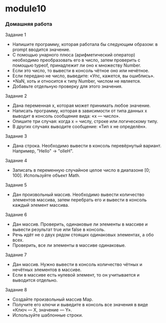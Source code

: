 # module10
### Домашняя работа

Задание 1

- Напишите программу, которая работала бы следующим образом: в prompt вводится значение.
- С помощью унарного плюса (арифметический оператор) необходимо преобразовать его в число, затем проверить с помощью typeof, принадлежит ли оно к множеству Number.
- Если это число, то вывести в консоль чётное оно или нечётное.
- Если передано не число, выведите: «Упс, кажется, вы ошиблись».
- *NaN, хоть и относится к типу Number, числом не является.
- Добавьте отдельную проверку для этого значения.

Задание 2
- Дана переменная x, которая может принимать любое значение. 
- Написать программу, которая в зависимости от типа данных x выводит в консоль сообщение вида: «x — число».
- Опишите три случая: когда х = числу, строке или логическому типу.
- В других случаях выводите сообщение: «Тип x не определён».

Задание 3
- Дана строка. Необходимо вывести в консоль перевёрнутый вариант. Например, "Hello" -> "olleH".

Задание 4
- Записать в переменную случайное целое число в диапазоне [0; 100]. Используйте объект Math.

Задание 5
- Дан произвольный массив. Необходимо вывести количество элементов массива, затем перебрать его и вывести в консоль каждый элемент массива.

Задание 6
- Дан массив. Проверить, одинаковые ли элементы в массиве и вывести результат true или false в консоль. 
- Речь идёт не о двух рядом стоящих одинаковых элементах, а обо всех. 
- Проверить, все ли элементы в массиве одинаковые.

Задание 7
- Дан массив. Нужно вывести в консоль количество чётных и нечётных элементов в массиве. 
- Если в массиве есть нулевой элемент, то он учитывается и выводится отдельно. 

Задание 8
- Создайте произвольный массив Map. 
- Получите его ключи и выведите в консоль все значения в виде «Ключ — Х, значение — Y».
- Используйте шаблонные строки.
